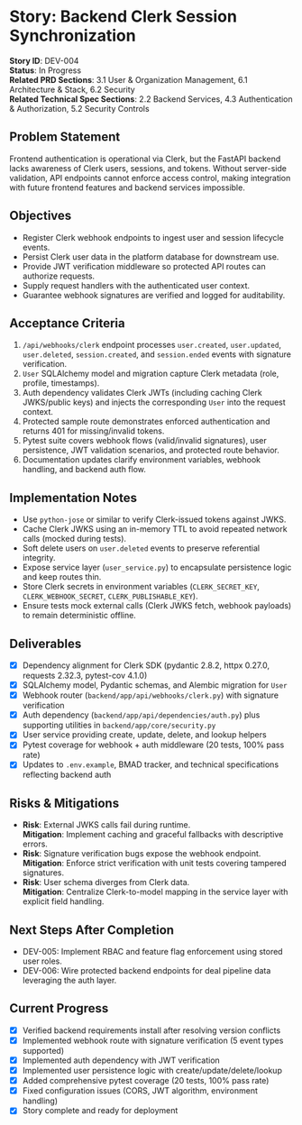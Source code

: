# Story: Backend Clerk Session Synchronization

**Story ID**: DEV-004  
**Status**: In Progress  
**Related PRD Sections**: 3.1 User & Organization Management, 6.1 Architecture & Stack, 6.2 Security  
**Related Technical Spec Sections**: 2.2 Backend Services, 4.3 Authentication & Authorization, 5.2 Security Controls

## Problem Statement
Frontend authentication is operational via Clerk, but the FastAPI backend lacks awareness of Clerk users, sessions, and tokens. Without server-side validation, API endpoints cannot enforce access control, making integration with future frontend features and backend services impossible.

## Objectives
- Register Clerk webhook endpoints to ingest user and session lifecycle events.
- Persist Clerk user data in the platform database for downstream use.
- Provide JWT verification middleware so protected API routes can authorize requests.
- Supply request handlers with the authenticated user context.
- Guarantee webhook signatures are verified and logged for auditability.

## Acceptance Criteria
1. `/api/webhooks/clerk` endpoint processes `user.created`, `user.updated`, `user.deleted`, `session.created`, and `session.ended` events with signature verification.
2. `User` SQLAlchemy model and migration capture Clerk metadata (role, profile, timestamps).
3. Auth dependency validates Clerk JWTs (including caching Clerk JWKS/public keys) and injects the corresponding `User` into the request context.
4. Protected sample route demonstrates enforced authentication and returns 401 for missing/invalid tokens.
5. Pytest suite covers webhook flows (valid/invalid signatures), user persistence, JWT validation scenarios, and protected route behavior.
6. Documentation updates clarify environment variables, webhook handling, and backend auth flow.

## Implementation Notes
- Use `python-jose` or similar to verify Clerk-issued tokens against JWKS.
- Cache Clerk JWKS using an in-memory TTL to avoid repeated network calls (mocked during tests).
- Soft delete users on `user.deleted` events to preserve referential integrity.
- Expose service layer (`user_service.py`) to encapsulate persistence logic and keep routes thin.
- Store Clerk secrets in environment variables (`CLERK_SECRET_KEY`, `CLERK_WEBHOOK_SECRET`, `CLERK_PUBLISHABLE_KEY`).
- Ensure tests mock external calls (Clerk JWKS fetch, webhook payloads) to remain deterministic offline.

## Deliverables
- [x] Dependency alignment for Clerk SDK (pydantic 2.8.2, httpx 0.27.0, requests 2.32.3, pytest-cov 4.1.0)
- [x] SQLAlchemy model, Pydantic schemas, and Alembic migration for `User`
- [x] Webhook router (`backend/app/api/webhooks/clerk.py`) with signature verification
- [x] Auth dependency (`backend/app/api/dependencies/auth.py`) plus supporting utilities in `backend/app/core/security.py`
- [x] User service providing create, update, delete, and lookup helpers
- [x] Pytest coverage for webhook + auth middleware (20 tests, 100% pass rate)
- [x] Updates to `.env.example`, BMAD tracker, and technical specifications reflecting backend auth

## Risks & Mitigations
- **Risk**: External JWKS calls fail during runtime.  
  **Mitigation**: Implement caching and graceful fallbacks with descriptive errors.
- **Risk**: Signature verification bugs expose the webhook endpoint.  
  **Mitigation**: Enforce strict verification with unit tests covering tampered signatures.
- **Risk**: User schema diverges from Clerk data.  
  **Mitigation**: Centralize Clerk-to-model mapping in the service layer with explicit field handling.

## Next Steps After Completion
- DEV-005: Implement RBAC and feature flag enforcement using stored user roles.
- DEV-006: Wire protected backend endpoints for deal pipeline data leveraging the auth layer.

## Current Progress
- [x] Verified backend requirements install after resolving version conflicts
- [x] Implemented webhook route with signature verification (5 event types supported)
- [x] Implemented auth dependency with JWT verification
- [x] Implemented user persistence logic with create/update/delete/lookup
- [x] Added comprehensive pytest coverage (20 tests, 100% pass rate)
- [x] Fixed configuration issues (CORS, JWT algorithm, environment handling)
- [x] Story complete and ready for deployment
